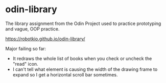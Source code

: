 # odin-library
The library assignment from the Odin Project used to practice prototyping and vague, OOP practice.

https://robotkio.github.io/odin-library/

Major failing so far: 
- It redraws the whole list of books when you check or uncheck the "read" icon.
- I can't tell what element is causing the width of the drawing frame to expand so I get a horizontal scroll bar sometimes.